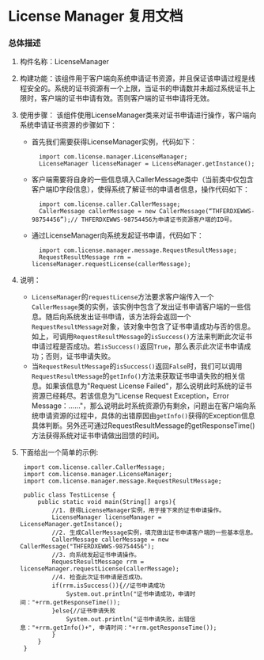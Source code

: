 # License Manager 复用文档
### 总体描述
1. 构件名称：LicenseManager
2. 构建功能：该组件用于客户端向系统申请证书资源，并且保证该申请过程是线程安全的。系统的证书资源有一个上限，当证书的申请数并未超过系统证书上限时，客户端的证书申请有效。否则客户端的证书申请将无效。
3. 使用步骤：
该组件使用LicenseManager类来对证书申请进行操作，客户端向系统申请证书资源的步骤如下：

	* 首先我们需要获得LicenseManager实例，代码如下：

			import com.license.manager.LicenseManager;
			LicenseManager licenseManager = LicenseManager.getInstance(); 


	* 客户端需要将自身的一些信息填入CallerMessage类中（当前类中仅包含客户端ID字段信息），使得系统了解证书的申请者信息，操作代码如下：
	
			import com.license.caller.CallerMessage;
			CallerMessage callerMessage = new CallerMessage(“THFERDXEWWS-98754456”);// THFERDXEWWS-98754456为申请证书资源客户端的ID号。

	* 通过LicenseManager向系统发起证书申请，代码如下：
	
			import com.license.manager.message.RequestResultMessage;
			RequestResultMessage rrm = licenseManager.requestLicense(callerMessage);
	
4. 说明：
	* ```LicenseManager```的```requestLicense```方法要求客户端传入一个```CallerMessage```类的实例，该实例中包含了发出证书申请客户端的一些信息。随后向系统发出证书申请，该方法将会返回一个```RequestResultMessage```对象，该对象中包含了证书申请成功与否的信息。如上，可调用```RequestResultMessage```的```isSuccess()```方法来判断此次证书申请过程是否成功。若```isSuccess()```返回```True```，那么表示此次证书申请成功；否则，证书申请失败。
	* 当```RequestResultMessage```的```isSuccess()```返回```False```时，我们可以调用```RequestResultMessage```的```getInfo()```方法来获取证书申请失败的相关信息。如果该信息为"Request License Failed"，那么说明此时系统的证书资源已经耗尽。若该信息为"License Request Exception，Error Message：……"，那么说明此时系统资源仍有剩余，问题出在客户端向系统申请资源的过程中，具体的出错原因由```getInfo()```获得的Exception信息具体判断。另外还可通过RequestResultMessage的getResponseTime()方法获得系统对证书申请做出回馈的时间。
5. 下面给出一个简单的示例:

		import com.license.caller.CallerMessage;
		import com.license.manager.LicenseManager;
		import com.license.manager.message.RequestResultMessage;

		public class TestLicense {
			public static void main(String[] args){
				//1. 获得LicenseManager实例，用于接下来的证书申请操作。
				LicenseManager licenseManager = LicenseManager.getInstance();
				//2. 生成CallerMessage实例，填充做出证书申请客户端的一些基本信息。
				CallerMessage callerMessage = new CallerMessage("THFERDXEWWS-98754456");
				//3. 向系统发起证书申请操作。
				RequestResultMessage rrm = licenseManager.requestLicense(callerMessage);
				//4. 检查此次证书申请是否成功。
				if(rrm.isSuccess()){//证书申请成功
					System.out.println("证书申请成功，申请时间："+rrm.getResponseTime());
				}else{//证书申请失败
					System.out.println("证书申请失败，出错信息："+rrm.getInfo()+", 申请时间："+rrm.getResponseTime());
				}
			}
		}



